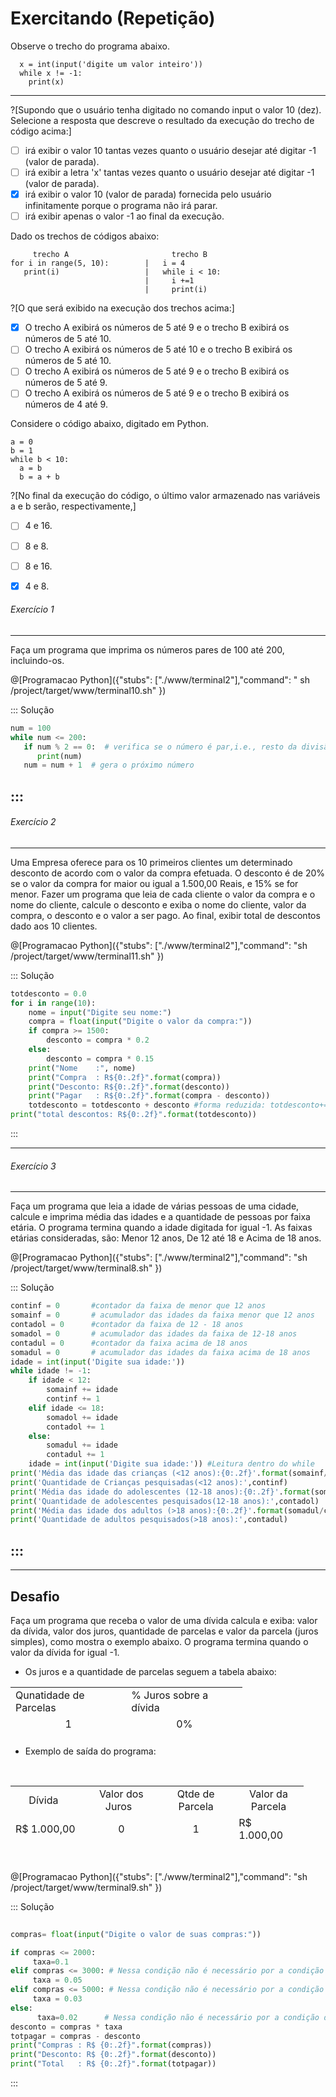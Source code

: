 # Exercitando (Repetição)

Observe o trecho do programa abaixo.
``` 
  x = int(input('digite um valor inteiro'))
  while x != -1:
    print(x)
```
---
?[Supondo que o usuário tenha digitado no comando input o valor 10 (dez). Selecione a resposta que descreve o resultado da execução do trecho de código acima:]
-[ ] irá exibir o valor 10 tantas vezes quanto o usuário desejar até digitar -1 (valor de parada).
-[ ] irá exibir a letra 'x' tantas vezes quanto o usuário desejar até digitar -1 (valor de parada).
-[x] irá exibir o valor 10 (valor de parada) fornecida pelo usuário infinitamente porque o programa não irá parar.
-[ ] irá exibir apenas o valor -1 ao final da execução.

Dado os trechos de códigos abaixo:
```
     trecho A                       trecho B
for i in range(5, 10):        |   i = 4
   print(i)                   |   while i < 10:
                              |     i +=1 
                              |     print(i)                                             
```
?[O que será exibido na execução dos trechos acima:]
-[x] O trecho A exibirá os números de 5 até 9 e o trecho B exibirá os números de 5 até 10.
-[ ] O trecho A exibirá os números de 5 até 10 e o trecho B exibirá os números de 5 até 10.
-[ ] O trecho A exibirá os números de 5 até 9 e o trecho B exibirá os números de 5 até 9.
-[ ] O trecho A exibirá os números de 5 até 9 e o trecho B exibirá os números de 4 até 9.

Considere o código abaixo, digitado em Python.
```
a = 0
b = 1
while b < 10:
  a = b
  b = a + b
```    
?[No final da execução do código, o último valor armazenado nas variáveis a e b serão, respectivamente,]
-[ ] 4 e 16.
-[ ] 8 e 8.
-[ ] 8 e 16.
-[x] 4 e 8.


###### Exercício 1  
----
Faça um programa que imprima os números pares de 100 até 200, incluindo-os.

@[Programacao Python]({"stubs": ["./www/terminal2"],"command": " sh /project/target/www/terminal10.sh" })
 
::: Solução

``` python
num = 100
while num <= 200:
   if num % 2 == 0:  # verifica se o número é par,i.e., resto da divisão (%) do número por dois é igual a zero 
      print(num)
   num = num + 1  # gera o próximo número
```
:::
---
###### Exercício 2  
----
Uma Empresa oferece para os 10 primeiros clientes um determinado desconto de acordo com o valor da compra efetuada. O desconto é de 20% se o valor da compra for maior ou igual a 1.500,00 Reais, e 15% se for menor. Fazer um programa que leia de cada cliente o valor da compra e o nome do cliente, calcule o desconto e exiba o nome do cliente, valor da compra, o desconto e o valor a ser pago. Ao final, exibir total de descontos dado aos 10 clientes. 

@[Programacao Python]({"stubs": ["./www/terminal2"],"command": "sh /project/target/www/terminal11.sh" })

::: Solução

``` python
totdesconto = 0.0
for i in range(10):
    nome = input("Digite seu nome:")
    compra = float(input("Digite o valor da compra:"))
    if compra >= 1500:
        desconto = compra * 0.2
    else:
        desconto = compra * 0.15
    print("Nome    :", nome)
    print("Compra  : R${0:.2f}".format(compra))    
    print("Desconto: R${0:.2f}".format(desconto))
    print("Pagar   : R${0:.2f}".format(compra - desconto))
    totdesconto = totdesconto + desconto #forma reduzida: totdesconto+= desconto
print("total descontos: R${0:.2f}".format(totdesconto))   
```
:::

---
###### Exercício 3  
----
Faça um programa que leia a idade de várias pessoas de uma cidade, calcule e imprima média das idades e a quantidade de pessoas por faixa etária. O programa termina quando a idade digitada for igual -1. As faixas etárias consideradas, são: Menor 12 anos, De 12 até 18 e Acima de 18 anos.
 
 @[Programacao Python]({"stubs": ["./www/terminal2"],"command": "sh /project/target/www/terminal8.sh" })
 
::: Solução

``` python
continf = 0       #contador da faixa de menor que 12 anos
somainf = 0       # acumulador das idades da faixa menor que 12 anos
contadol = 0      #contador da faixa de 12 - 18 anos
somadol = 0       # acumulador das idades da faixa de 12-18 anos
contadul = 0      #contador da faixa acima de 18 anos
somadul = 0       # acumulador das idades da faixa acima de 18 anos
idade = int(input('Digite sua idade:'))
while idade != -1:
    if idade < 12:
        somainf += idade
        continf += 1
    elif idade <= 18:
        somadol += idade
        contadol += 1
    else:
        somadul += idade
        contadul += 1
    idade = int(input('Digite sua idade:')) #Leitura dentro do while
print('Média das idade das crianças (<12 anos):{0:.2f}'.format(somainf/continf))
print('Quantidade de Crianças pesquisadas(<12 anos):',continf)    
print('Média das idade do adolescentes (12-18 anos):{0:.2f}'.format(somadol/contadol))
print('Quantidade de adolescentes pesquisados(12-18 anos):',contadol) 
print('Média das idade dos adultos (>18 anos):{0:.2f}'.format(somadul/contadul))
print('Quantidade de adultos pesquisados(>18 anos):',contadul) 

```
:::
----
----
Desafio
----
<p>Fa&ccedil;a um programa que receba o valor de uma d&iacute;vida calcula e exiba: valor da d&iacute;vida, valor dos juros, quantidade de parcelas e valor da parcela (juros simples), como mostra o exemplo abaixo. O programa termina quando o valor da d&iacute;vida for igual -1.</p>
<ul>
<li>Os juros e a quantidade de parcelas seguem a tabela abaixo:</li>
</ul>
<table style="height: 78px;" width="355">
<tbody>
<tr>
<td style="width: 169.333px;">Qunatidade de Parcelas</td>
<td style="width: 170px;">% Juros sobre a d&iacute;vida</td>
</tr>
<tr>
<td style="width: 169.333px; text-align: center;">1</td>
<td style="width: 170px; text-align: center;">0%</td>
</tr>
<tr>
<td style="width: 169.333px; text-align: center;">3</td>
<td style="width: 170px; text-align: center;">10%</td>
</tr>
<tr>
<td style="width: 169.333px; text-align: center;">6</td>
<td style="width: 170px; text-align: center;">15%</td>
</tr>
<tr>
<td style="width: 169.333px; text-align: center;">12</td>
<td style="width: 170px; text-align: center;">20%</td>
</tr>
</tbody>
</table>
<ul>
<li>Exemplo de sa&iacute;da do programa:</li>
</ul>
<p>&nbsp;</p>
<table style="height: 90px;" width="432">
<tbody>
<tr>
<td style="width: 102.667px; text-align: center;">D&iacute;vida &nbsp;&nbsp;</td>
<td style="width: 101.333px; text-align: center;">Valor dos Juros &nbsp;</td>
<td style="width: 105.333px; text-align: center;">Qtde de Parcela</td>
<td style="width: 95.3333px; text-align: center;">Valor da Parcela</td>
</tr>
<tr>
<td style="width: 102.667px;">R$ 1.000,00&nbsp;</td>
<td style="width: 101.333px; text-align: center;">0</td>
<td style="width: 105.333px; text-align: center;">1</td>
<td style="width: 95.3333px;">R$ 1.000,00</td>
</tr>
<tr>
<td style="width: 102.667px;">R$ 1.100,00&nbsp;&nbsp;</td>
<td style="width: 101.333px; text-align: center;">100</td>
<td style="width: 105.333px; text-align: center;">3</td>
<td style="width: 95.3333px;">&nbsp;R$&nbsp; &nbsp;366,00</td>
</tr>
<tr>
<td style="width: 102.667px;">R$ 1.150,00</td>
<td style="width: 101.333px; text-align: center;">150</td>
<td style="width: 105.333px; text-align: center;">6</td>
<td style="width: 95.3333px;">R$&nbsp; &nbsp;191,67</td>
</tr>
</tbody>
</table>
<p>&nbsp;</p>

@[Programacao Python]({"stubs": ["./www/terminal2"],"command": "sh /project/target/www/terminal9.sh" })

::: Solução
```python
 
compras= float(input("Digite o valor de suas compras:"))

if compras <= 2000:
     taxa=0.1
elif compras <= 3000: # Nessa condição não é necessário por a condição de maior que 2000, pois nesse if já é maior que 2000*/
     taxa = 0.05     
elif compras <= 5000: # Nessa condição não é necessário por a condição de maior que 3000, pois nesse if já é maior que 3000*/
     taxa = 0.03    
else:
      taxa=0.02      # Nessa condição não é necessário por a condição de maior que 2000, pois nesse if já é maior que 2000*/        
desconto = compras * taxa
totpagar = compras - desconto
print("Compras : R$ {0:.2f}".format(compras))
print("Desconto: R$ {0:.2f}".format(desconto))
print("Total   : R$ {0:.2f}".format(totpagar))

```
:::
